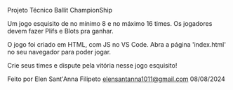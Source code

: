 Projeto Técnico Ballit ChampionShip

Um jogo esquisito de no mínimo 8 e no máximo 16 times. Os jogadores devem fazer Plifs e Blots pra ganhar.

O jogo foi criado em HTML, com JS no VS Code. Abra a página 'index.html' no seu navegador para poder jogar.

Crie seus times e dispute pela vitória nesse jogo esquisito!



Feito por Elen Sant'Anna Filipeto
elensantanna1011@gmail.com
08/08/2024